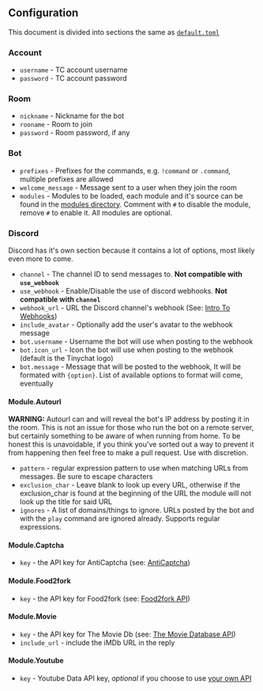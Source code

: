 ## Configuration
This document is divided into sections the same as [`default.toml`](https://github.com/JohnRipper/quantum/blob/master/default.toml)
### Account
- `username` - TC account username
- `password` - TC account password

### Room
- `nickname` - Nickname for the bot
- `rooname` - Room to join
- `password` - Room password, if any

### Bot
- `prefixes` - Prefixes for the commands, e.g. `!command` or `.command`, multiple prefixes are allowed
- `welcome_message` - Message sent to a user when they join the room
- `modules` - Modules to be loaded, each module and it's source can be found in the [modules directory](https://github.com/JohnRipper/quantum/tree/master/modules). Comment with `#` to disable the module, remove `#` to enable it. All modules are optional.

### Discord
Discord has it's own section because it contains a lot of options, most likely even more to come.
- `channel` - The channel ID to send messages to. **Not compatible with `use_webhook`**
- `use_webhook` - Enable/Disable the use of discord webhooks. **Not compatible with `channel`**
- `webhook_url` - URL the Discord channel's webhook (See: [Intro To Webhooks](https://support.discordapp.com/hc/en-us/articles/228383668-Intro-to-Webhooks))
- `include_avatar` - Optionally add the user's avatar to the webhook message
- `bot.username` - Username the bot will use when posting to the webhook
- `bot.icon_url` - Icon the bot will use when posting to the webhook (default is the Tinychat logo)
- `bot.message` - Message that will be posted to the webhook, It will be formated with `{option}`. List of available options to format will come, eventually

#### Module.Autourl
**WARNING:** Autourl can and will reveal the bot's IP address by posting it in the room. This is not an issue for those who run the bot on a remote server, but certainly something to be aware of when running from home. To be honest this is unavoidable, if you think you've sorted out a way to prevent it from happening then feel free to make a pull request. Use with discretion.
- `pattern` - regular expression pattern to use when matching URLs from messages. Be sure to escape characters
- `exclusion_char` - Leave blank to look up every URL, otherwise if the exclusion_char is found at the beginning of the URL the module will not look up the title for said URL
- `ignores` - A list of domains/things to ignore. URLs posted by the bot and with the `play` command are ignored already. Supports regular expressions.

#### Module.Captcha
- `key` - the API key for AntiCaptcha (see: [AntiCaptcha](https://anti-captcha.com/mainpage))

#### Module.Food2fork
- `key` - the API key for Food2fork (see: [Food2fork API](https://www.food2fork.com/about/api))

#### Module.Movie
- `key` - the API key for The Movie Db (see: [The Movie Database API](https://developers.themoviedb.org/3/getting-started))
- `include_url` - include the iMDb URL in the reply 

#### Module.Youtube
- `key` - Youtube Data API key, *optional* if you choose to use [your own API](https://developers.google.com/youtube/v3/)
